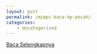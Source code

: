 ```yaml
---
layout: post
permalink: /mimpi-kaca-hp-pecah/
categories:
    - Uncategorized
---
```


[Baca Selengkapnya](/02)